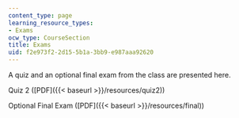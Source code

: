 ```yaml
---
content_type: page
learning_resource_types:
- Exams
ocw_type: CourseSection
title: Exams
uid: f2e973f2-2d15-5b1a-3bb9-e987aaa92620
---
```


A quiz and an optional final exam from the class are presented here.

Quiz 2 ([PDF]({{< baseurl >}}/resources/quiz2))

Optional Final Exam ([PDF]({{< baseurl >}}/resources/final))